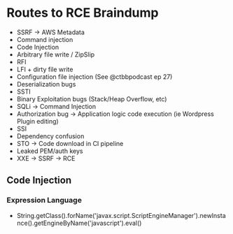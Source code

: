 # Routes to RCE Braindump
* SSRF -> AWS Metadata
* Command injection 
* Code Injection
* Arbitrary file write / ZipSlip
* RFI
* LFI + dirty file write
* Configuration file injection (See @ctbbpodcast ep 27)
* Deserialization bugs
* SSTI
* Binary Exploitation bugs (Stack/Heap Overflow, etc)
* SQLi -> Command Injection
* Authorization bug -> Application logic code execution (ie Wordpress Plugin editing)
* SSI
* Dependency confusion
* STO -> Code download in CI pipeline
* Leaked PEM/auth keys
* XXE -> SSRF -> RCE





## Code Injection
### Expression Language
- String.getClass().forName('javax.script.ScriptEngineManager').newInstance().getEngineByName('javascript').eval()

